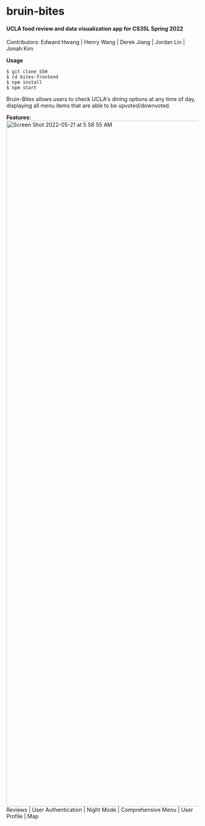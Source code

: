 # bruin-bites
#### UCLA food review and data visualization app for CS35L Spring 2022
Contributors:
Edward Hwang | Henry Wang | Derek Jiang | Jordan Lin | Jonah Kim

**Usage**
```
$ git clone SSH
$ cd bites-frontend
$ npm install
$ npm start
```
Bruin-Bites allows users to check UCLA's dining options at any time of day, displaying all menu items that are able to be upvoted/downvoted.

**Features:**
<img width="1792" alt="Screen Shot 2022-05-21 at 5 58 55 AM" src="https://user-images.githubusercontent.com/99503259/169652612-970d8ea5-6030-496f-a12f-46c1e62336fd.png">
Reviews | User Authentication | Night Mode | Comprehensive Menu | User Profile | Map
